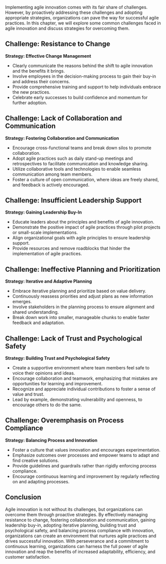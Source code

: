 
Implementing agile innovation comes with its fair share of challenges. However, by proactively addressing these challenges and adopting appropriate strategies, organizations can pave the way for successful agile practices. In this chapter, we will explore some common challenges faced in agile innovation and discuss strategies for overcoming them.

Challenge: Resistance to Change
-------------------------------

**Strategy: Effective Change Management**

* Clearly communicate the reasons behind the shift to agile innovation and the benefits it brings.
* Involve employees in the decision-making process to gain their buy-in and address their concerns.
* Provide comprehensive training and support to help individuals embrace the new practices.
* Celebrate early successes to build confidence and momentum for further adoption.

Challenge: Lack of Collaboration and Communication
--------------------------------------------------

**Strategy: Fostering Collaboration and Communication**

* Encourage cross-functional teams and break down silos to promote collaboration.
* Adopt agile practices such as daily stand-up meetings and retrospectives to facilitate communication and knowledge sharing.
* Utilize collaborative tools and technologies to enable seamless communication among team members.
* Foster a culture of open communication, where ideas are freely shared, and feedback is actively encouraged.

Challenge: Insufficient Leadership Support
------------------------------------------

**Strategy: Gaining Leadership Buy-In**

* Educate leaders about the principles and benefits of agile innovation.
* Demonstrate the positive impact of agile practices through pilot projects or small-scale implementations.
* Align organizational goals with agile principles to ensure leadership support.
* Provide resources and remove roadblocks that hinder the implementation of agile practices.

Challenge: Ineffective Planning and Prioritization
--------------------------------------------------

**Strategy: Iterative and Adaptive Planning**

* Embrace iterative planning and prioritize based on value delivery.
* Continuously reassess priorities and adjust plans as new information emerges.
* Involve stakeholders in the planning process to ensure alignment and shared understanding.
* Break down work into smaller, manageable chunks to enable faster feedback and adaptation.

Challenge: Lack of Trust and Psychological Safety
-------------------------------------------------

**Strategy: Building Trust and Psychological Safety**

* Create a supportive environment where team members feel safe to voice their opinions and ideas.
* Encourage collaboration and teamwork, emphasizing that mistakes are opportunities for learning and improvement.
* Recognize and appreciate individual contributions to foster a sense of value and trust.
* Lead by example, demonstrating vulnerability and openness, to encourage others to do the same.

Challenge: Overemphasis on Process Compliance
---------------------------------------------

**Strategy: Balancing Process and Innovation**

* Foster a culture that values innovation and encourages experimentation.
* Emphasize outcomes over processes and empower teams to adapt and find creative solutions.
* Provide guidelines and guardrails rather than rigidly enforcing process compliance.
* Encourage continuous learning and improvement by regularly reflecting on and adapting processes.

Conclusion
----------

Agile innovation is not without its challenges, but organizations can overcome them through proactive strategies. By effectively managing resistance to change, fostering collaboration and communication, gaining leadership buy-in, adopting iterative planning, building trust and psychological safety, and balancing process compliance with innovation, organizations can create an environment that nurtures agile practices and drives successful innovation. With perseverance and a commitment to continuous learning, organizations can harness the full power of agile innovation and reap the benefits of increased adaptability, efficiency, and customer satisfaction.
